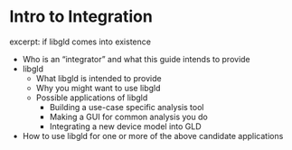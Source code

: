 # Intro to Integration
excerpt: if libgld comes into existence

* Who is an “integrator” and what this guide intends to provide
* libgld
  * What libgld is intended to provide
  * Why you might want to use libgld
  * Possible applications of libgld
    * Building a use-case specific analysis tool
    * Making a GUI for common analysis you do
    * Integrating a new device model into GLD
* How to use libgld  for one or more of the above candidate applications
